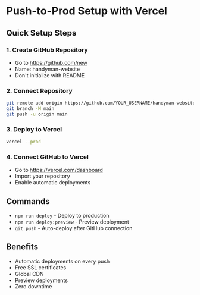 # Push-to-Prod Setup with Vercel

## Quick Setup Steps

### 1. Create GitHub Repository
- Go to https://github.com/new
- Name: handyman-website
- Don't initialize with README

### 2. Connect Repository
```bash
git remote add origin https://github.com/YOUR_USERNAME/handyman-website.git
git branch -M main
git push -u origin main
```

### 3. Deploy to Vercel
```bash
vercel --prod
```

### 4. Connect GitHub to Vercel
- Go to https://vercel.com/dashboard
- Import your repository
- Enable automatic deployments

## Commands
- `npm run deploy` - Deploy to production
- `npm run deploy:preview` - Preview deployment
- `git push` - Auto-deploy after GitHub connection

## Benefits
- Automatic deployments on every push
- Free SSL certificates
- Global CDN
- Preview deployments
- Zero downtime
